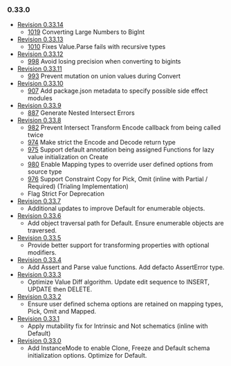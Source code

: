 ### 0.33.0
- [Revision 0.33.14](https://github.com/sinclairzx81/typebox/pull/1019)
  - [1019](https://github.com/sinclairzx81/typebox/pull/1019) Converting Large Numbers to BigInt
- [Revision 0.33.13](https://github.com/sinclairzx81/typebox/pull/1011)
  - [1010](https://github.com/sinclairzx81/typebox/pull/1011) Fixes Value.Parse fails with recursive types
- [Revision 0.33.12](https://github.com/sinclairzx81/typebox/pull/999) 
  - [998](https://github.com/sinclairzx81/typebox/issues/998) Avoid losing precision when converting to bigints
- [Revision 0.33.11](https://github.com/sinclairzx81/typebox/pull/994) 
  - [993](https://github.com/sinclairzx81/typebox/issues/993) Prevent mutation on union values during Convert
- [Revision 0.33.10](https://github.com/sinclairzx81/typebox/pull/991) 
  - [907](https://github.com/sinclairzx81/typebox/issues/907) Add package.json metadata to specify possible side effect modules
- [Revision 0.33.9](https://github.com/sinclairzx81/typebox/pull/984)
  - [887](https://github.com/sinclairzx81/typebox/issues/887) Generate Nested Intersect Errors
- [Revision 0.33.8](https://github.com/sinclairzx81/typebox/pull/983) 
  - [982](https://github.com/sinclairzx81/typebox/issues/982) Prevent Intersect Transform Encode callback from being called twice
  - [974](https://github.com/sinclairzx81/typebox/issues/974) Make strict the Encode and Decode return type
  - [975](https://github.com/sinclairzx81/typebox/issues/975) Support default annotation being assigned Functions for lazy value initialization on Create
  - [980](https://github.com/sinclairzx81/typebox/issues/980) Enable Mapping types to override user defined options from source type
  - [976](https://github.com/sinclairzx81/typebox/issues/976) Support Constraint Copy for Pick, Omit (inline with Partial / Required) (Trialing Implementation)
  - Flag Strict For Deprecation
- [Revision 0.33.7](https://github.com/sinclairzx81/typebox/pull/964) 
  - Additional updates to improve Default for enumerable objects.
- [Revision 0.33.6](https://github.com/sinclairzx81/typebox/pull/963) 
  - Add object traversal path for Default. Ensure enumerable objects are traversed.
- [Revision 0.33.5](https://github.com/sinclairzx81/typebox/pull/959) 
  - Provide better support for transforming properties with optional modifiers. 
- [Revision 0.33.4](https://github.com/sinclairzx81/typebox/pull/953) 
  - Add Assert and Parse value functions. Add defacto AssertError type.
- [Revision 0.33.3](https://github.com/sinclairzx81/typebox/pull/950) 
  - Optimize Value Diff algorithm. Update edit sequence to INSERT, UPDATE then DELETE.
- [Revision 0.33.2](https://github.com/sinclairzx81/typebox/pull/947) 
  - Ensure user defined schema options are retained on mapping types, Pick, Omit and Mapped.
- [Revision 0.33.1](https://github.com/sinclairzx81/typebox/pull/945) 
  - Apply mutability fix for Intrinsic and Not schematics (inline with Default)
- [Revision 0.33.0](https://github.com/sinclairzx81/typebox/pull/941) 
  - Add InstanceMode to enable Clone, Freeze and Default schema initialization options. Optimize for Default.

